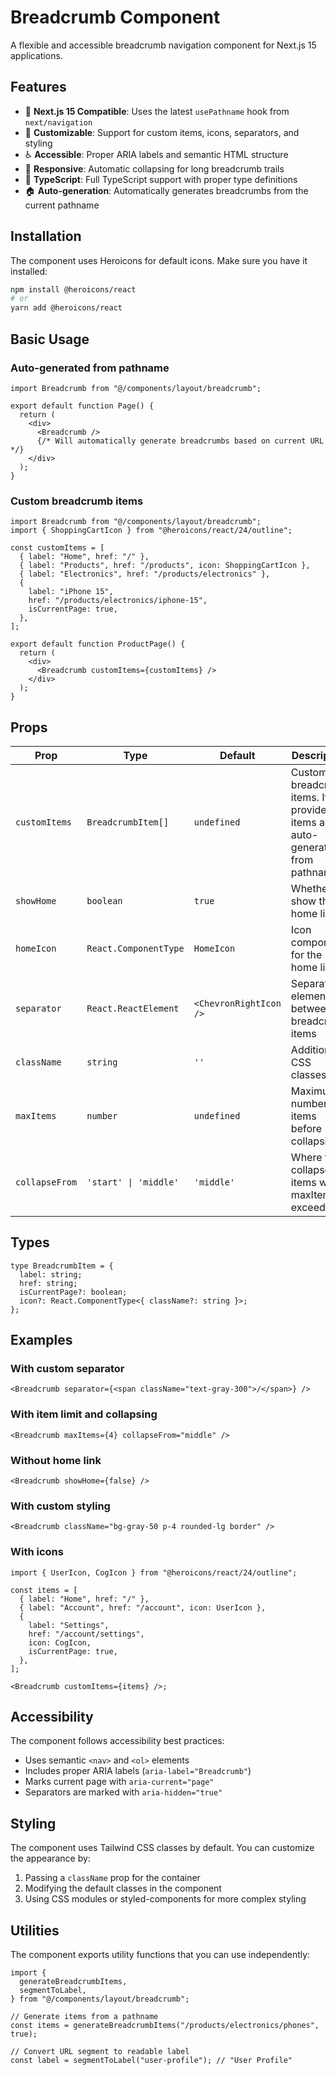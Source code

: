# Breadcrumb Component

A flexible and accessible breadcrumb navigation component for Next.js 15 applications.

## Features

- 🚀 **Next.js 15 Compatible**: Uses the latest `usePathname` hook from `next/navigation`
- 🎨 **Customizable**: Support for custom items, icons, separators, and styling
- ♿ **Accessible**: Proper ARIA labels and semantic HTML structure
- 📱 **Responsive**: Automatic collapsing for long breadcrumb trails
- 🔧 **TypeScript**: Full TypeScript support with proper type definitions
- 🏠 **Auto-generation**: Automatically generates breadcrumbs from the current pathname

## Installation

The component uses Heroicons for default icons. Make sure you have it installed:

```bash
npm install @heroicons/react
# or
yarn add @heroicons/react
```

## Basic Usage

### Auto-generated from pathname

```tsx
import Breadcrumb from "@/components/layout/breadcrumb";

export default function Page() {
  return (
    <div>
      <Breadcrumb />
      {/* Will automatically generate breadcrumbs based on current URL */}
    </div>
  );
}
```

### Custom breadcrumb items

```tsx
import Breadcrumb from "@/components/layout/breadcrumb";
import { ShoppingCartIcon } from "@heroicons/react/24/outline";

const customItems = [
  { label: "Home", href: "/" },
  { label: "Products", href: "/products", icon: ShoppingCartIcon },
  { label: "Electronics", href: "/products/electronics" },
  {
    label: "iPhone 15",
    href: "/products/electronics/iphone-15",
    isCurrentPage: true,
  },
];

export default function ProductPage() {
  return (
    <div>
      <Breadcrumb customItems={customItems} />
    </div>
  );
}
```

## Props

| Prop           | Type                  | Default                | Description                                                                      |
| -------------- | --------------------- | ---------------------- | -------------------------------------------------------------------------------- |
| `customItems`  | `BreadcrumbItem[]`    | `undefined`            | Custom breadcrumb items. If not provided, items are auto-generated from pathname |
| `showHome`     | `boolean`             | `true`                 | Whether to show the home link                                                    |
| `homeIcon`     | `React.ComponentType` | `HomeIcon`             | Icon component for the home link                                                 |
| `separator`    | `React.ReactElement`  | `<ChevronRightIcon />` | Separator element between breadcrumb items                                       |
| `className`    | `string`              | `''`                   | Additional CSS classes                                                           |
| `maxItems`     | `number`              | `undefined`            | Maximum number of items before collapsing                                        |
| `collapseFrom` | `'start' \| 'middle'` | `'middle'`             | Where to collapse items when maxItems is exceeded                                |

## Types

```tsx
type BreadcrumbItem = {
  label: string;
  href: string;
  isCurrentPage?: boolean;
  icon?: React.ComponentType<{ className?: string }>;
};
```

## Examples

### With custom separator

```tsx
<Breadcrumb separator={<span className="text-gray-300">/</span>} />
```

### With item limit and collapsing

```tsx
<Breadcrumb maxItems={4} collapseFrom="middle" />
```

### Without home link

```tsx
<Breadcrumb showHome={false} />
```

### With custom styling

```tsx
<Breadcrumb className="bg-gray-50 p-4 rounded-lg border" />
```

### With icons

```tsx
import { UserIcon, CogIcon } from "@heroicons/react/24/outline";

const items = [
  { label: "Home", href: "/" },
  { label: "Account", href: "/account", icon: UserIcon },
  {
    label: "Settings",
    href: "/account/settings",
    icon: CogIcon,
    isCurrentPage: true,
  },
];

<Breadcrumb customItems={items} />;
```

## Accessibility

The component follows accessibility best practices:

- Uses semantic `<nav>` and `<ol>` elements
- Includes proper ARIA labels (`aria-label="Breadcrumb"`)
- Marks current page with `aria-current="page"`
- Separators are marked with `aria-hidden="true"`

## Styling

The component uses Tailwind CSS classes by default. You can customize the appearance by:

1. Passing a `className` prop for the container
2. Modifying the default classes in the component
3. Using CSS modules or styled-components for more complex styling

## Utilities

The component exports utility functions that you can use independently:

```tsx
import {
  generateBreadcrumbItems,
  segmentToLabel,
} from "@/components/layout/breadcrumb";

// Generate items from a pathname
const items = generateBreadcrumbItems("/products/electronics/phones", true);

// Convert URL segment to readable label
const label = segmentToLabel("user-profile"); // "User Profile"
```
